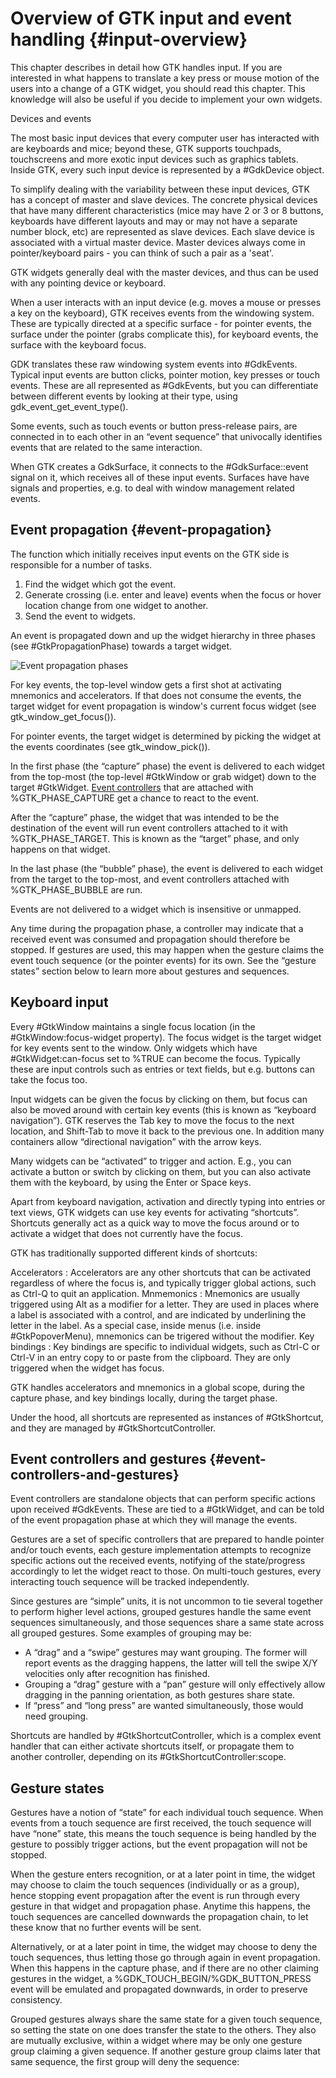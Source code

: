 # Overview of GTK input and event handling {#input-overview}

This chapter describes in detail how GTK handles input. If you are interested
in what happens to translate a key press or mouse motion of the users into a
change of a GTK widget, you should read this chapter. This knowledge will also
be useful if you decide to implement your own widgets.

Devices and events

The most basic input devices that every computer user has interacted with are
keyboards and mice; beyond these, GTK supports touchpads, touchscreens and
more exotic input devices such as graphics tablets. Inside GTK, every such
input device is represented by a #GdkDevice object.

To simplify dealing with the variability between these input devices, GTK
has a concept of master and slave devices. The concrete physical devices that
have many different characteristics (mice may have 2 or 3 or 8 buttons,
keyboards have different layouts and may or may not have a separate number
block, etc) are represented as slave devices. Each slave device is
associated with a virtual master device. Master devices always come in
pointer/keyboard pairs - you can think of such a pair as a 'seat'.

GTK widgets generally deal with the master devices, and thus can be used
with any pointing device or keyboard.

When a user interacts with an input device (e.g. moves a mouse or presses
a key on the keyboard), GTK receives events from the windowing system.
These are typically directed at a specific surface - for pointer events,
the surface under the pointer (grabs complicate this), for keyboard events,
the surface with the keyboard focus.

GDK translates these raw windowing system events into #GdkEvents.
Typical input events are button clicks, pointer motion, key presses
or touch events. These are all represented as #GdkEvents, but you can
differentiate between different events by looking at their type, using
gdk_event_get_event_type().

Some events, such as touch events or button press-release pairs,
are connected in to each other in an “event sequence” that
univocally identifies events that are related to the same
interaction.

When GTK creates a GdkSurface, it connects to the #GdkSurface::event
signal on it, which receives all of these input events. Surfaces have
have signals and properties, e.g. to deal with window management
related events.

## Event propagation {#event-propagation}

The function which initially receives input events on the GTK
side is responsible for a number of tasks.

1. Find the widget which got the event.
2. Generate crossing (i.e. enter and leave) events when the focus or
   hover location change from one widget to another.
3. Send the event to widgets.

An event is propagated down and up the widget hierarchy in three phases
(see #GtkPropagationPhase) towards a target widget.

![Event propagation phases](capture-bubble.png)

For key events, the top-level window gets a first shot at activating
mnemonics and accelerators. If that does not consume the events,
the target widget for event propagation is window's current focus
widget (see gtk_window_get_focus()).

For pointer events, the target widget is determined by picking
the widget at the events coordinates (see gtk_window_pick()).

In the first phase (the “capture” phase) the event is delivered to
each widget from the top-most (the top-level #GtkWindow or grab widget)
down to the target #GtkWidget.
[Event controllers](event-controllers-and-gestures) that are attached
with %GTK_PHASE_CAPTURE get a chance to react to the event.

After the “capture” phase, the widget that was intended to be the
destination of the event will run event controllers attached to
it with %GTK_PHASE_TARGET. This is known as the “target” phase,
and only happens on that widget.

In the last phase (the “bubble” phase), the event is delivered
to each widget from the target to the top-most, and event
controllers attached with %GTK_PHASE_BUBBLE are run.

Events are not delivered to a widget which is insensitive or unmapped.

Any time during the propagation phase, a controller may indicate
that a received event was consumed and propagation should
therefore be stopped. If gestures are used, this may happen
when the gesture claims the event touch sequence (or the
pointer events) for its own. See the “gesture states” section
below to learn more about gestures and sequences.

## Keyboard input

Every #GtkWindow maintains a single focus location (in
the #GtkWindow:focus-widget property). The focus widget is the
target widget for key events sent to the window. Only widgets which
have #GtkWidget:can-focus set to %TRUE can become the focus. Typically
these are input controls such as entries or text fields, but e.g.
buttons can take the focus too.

Input widgets can be given the focus by clicking on them, but focus
can also be moved around with certain key events (this is known as
“keyboard navigation”). GTK reserves the Tab key to move the focus
to the next location, and Shift-Tab to move it back to the previous
one. In addition many containers allow “directional navigation” with
the arrow keys.

Many widgets can be “activated” to trigger and action. E.g., you can
activate a button or switch by clicking on them, but you can also
activate them with the keyboard, by using the Enter or Space keys.

Apart from keyboard navigation, activation and directly typing into
entries or text views, GTK widgets can use key events for activating
“shortcuts”. Shortcuts generally act as a quick way to move the focus
around or to activate a widget that does not currently have the focus.

GTK has traditionally supported different kinds of shortcuts:

Accelerators
 : Accelerators are any other shortcuts that can be activated regardless
   of where the focus is, and typically trigger global actions, such as
   Ctrl-Q to quit an application.
Mnmemonics
 : Mnemonics are usually triggered using Alt as a modifier for a letter.
   They are used in places where a label is associated with a control,
   and are indicated by underlining the letter in the label. As a special
   case, inside menus (i.e. inside #GtkPopoverMenu), mnemonics can be
   trigered without the modifier.
Key bindings
 : Key bindings are specific to individual widgets, such as Ctrl-C or
   Ctrl-V in an entry copy to or paste from the clipboard. They are only
   triggered when the widget has focus.
   
GTK handles accelerators and mnemonics in a global scope, during the
capture phase, and key bindings locally, during the target phase.

Under the hood, all shortcuts are represented as instances of #GtkShortcut,
and they are managed by #GtkShortcutController.

## Event controllers and gestures {#event-controllers-and-gestures}

Event controllers are standalone objects that can perform
specific actions upon received #GdkEvents. These are tied
to a #GtkWidget, and can be told of the event propagation
phase at which they will manage the events.

Gestures are a set of specific controllers that are prepared
to handle pointer and/or touch events, each gesture
implementation attempts to recognize specific actions out the
received events, notifying of the state/progress accordingly to
let the widget react to those. On multi-touch gestures, every
interacting touch sequence will be tracked independently.

Since gestures are “simple” units, it is not uncommon to tie
several together to perform higher level actions, grouped
gestures handle the same event sequences simultaneously, and
those sequences share a same state across all grouped
gestures. Some examples of grouping may be:

- A “drag” and a “swipe” gestures may want grouping.
  The former will report events as the dragging happens,
  the latter will tell the swipe X/Y velocities only after
  recognition has finished.
- Grouping a “drag” gesture with a “pan” gesture will only
  effectively allow dragging in the panning orientation, as
  both gestures share state.
- If “press” and “long press” are wanted simultaneously,
  those would need grouping.

Shortcuts are handled by #GtkShortcutController, which is
a complex event handler that can either activate shortcuts
itself, or propagate them to another controller, depending
on its #GtkShortcutController:scope.

## Gesture states

Gestures have a notion of “state” for each individual touch
sequence. When events from a touch sequence are first received,
the touch sequence will have “none” state, this means the touch
sequence is being handled by the gesture to possibly trigger
actions, but the event propagation will not be stopped.

When the gesture enters recognition, or at a later point in time,
the widget may choose to claim the touch sequences (individually
or as a group), hence stopping event propagation after the event
is run through every gesture in that widget and propagation phase.
Anytime this happens, the touch sequences are cancelled downwards
the propagation chain, to let these know that no further events
will be sent.

Alternatively, or at a later point in time, the widget may choose
to deny the touch sequences, thus letting those go through again
in event propagation. When this happens in the capture phase, and
if there are no other claiming gestures in the widget,
a %GDK_TOUCH_BEGIN/%GDK_BUTTON_PRESS event will be emulated and
propagated downwards, in order to preserve consistency.

Grouped gestures always share the same state for a given touch
sequence, so setting the state on one does transfer the state to
the others. They also are mutually exclusive, within a widget
where may be only one gesture group claiming a given sequence.
If another gesture group claims later that same sequence, the
first group will deny the sequence:
